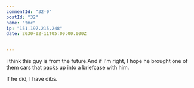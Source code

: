 ```yaml
---
commentId: "32-0"
postId: "32"
name: "tmc"
ip: "151.197.215.248"
date: 2030-02-11T05:00:00.000Z


---
```

<p>i think this guy is from the future.And if I'm right, I hope he brought one of them cars that packs up into a briefcase with him.</p>
<p>If he did, I have dibs.</p>